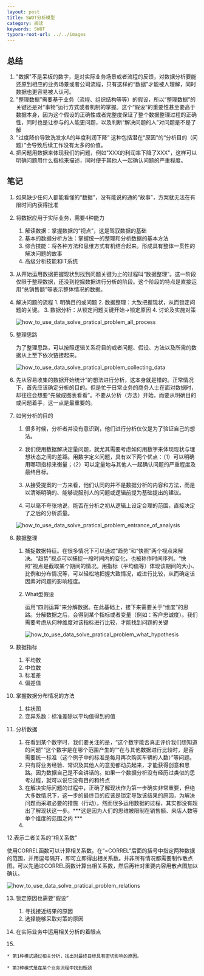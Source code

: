 ```yaml
---
layout: post
title: SWOT分析模型
category: 阅读
keywords: SWOT
typora-root-url: ../../images
---
```


##  总结
1. "数据"不是呆板的数字，是对实际业务场景或者流程的反馈，对数据分析要能还原到相应的业务场景或者公司流程，只有这样的“数据”才能被人理解，同时数据也更容易被人认可。
2. "整理数据”需要基于业务（流程、组织结构等等）的假设，所以“整理数据”的关键还是对“事物”运行方式或者机制的掌握。这个“假设”的重要性甚至要高于数据本身，因为这个假设的正确性或者完整度保证了整个数据整理过程的正确性，同时也是让参与的人能更问题，以及判断“解决问题的人”对问题是不是了解
3. "过度降价导致洗发水A的年度利润下降” 这种包括潜在“原因”的“分析目的（问题）”会导致后续工作没有太多的价值。
4. 把问题用数据来体现我们的问题，例如"XXX的利润率下降了XXX"，这样可以明确问题用什么指标来描述，同时便于其他人一起确认问题的严重程度。

## 笔记
1. 如果缺少任何人都能看懂的“数据”，没有能说的通的“故事”，方案就无法在有限时间内获得批准
2. 将数据应用于实际业务，需要4种能力
	1. 解读数据：掌握数据的“视点”，这是驾驭数据的基础
	2. 基本的数据分析方法：掌握统一的整理和分析数据的基本方法
	3. 综合技能：将各种方法和思维方式有机结合起来。形成具有整体一贯性的解决问题的故事
	4. 高级分析技能和IT系统
3. 从开始运用数据把握现状到找到问题关键为止的过程叫“数据整理”。这一阶段仅限于整理数据，还没到挖掘数据进行分析的阶段。这个阶段的特点是直接运用“总销售额”等表示整体情况的数据。
4. 解决问题的流程
		1. 明确目的或问题
	2. 数据整理：大致把握现状，从而锁定问题的关键。
	3. 数据分析：从锁定问题关键开始->锁定原因
    4. 讨论及实施对策
   
   ![how_to_use_data_solve_pratical_problem_all_process](/how_to_use_data_solve_pratical_problem_all_process.png)

5. 整理思路

   为了整理思路，可以按照逻辑关系将目的或者问题、假设、方法以及所需的数据从上至下依次链接起来。

   ![how_to_use_data_solve_pratical_problem_collecting_data](/how_to_use_data_solve_pratical_problem_collecting_data.png)

6. 先从容易收集的数据开始统计”的想法进行分析，这本身就是错的。正常情况下，首先应该确定分析的目的。但是忙于日常业务的商务人士在面对数据时，却往往会想要“先做成图表看看”。不要从分析（方法）开始，而要从明确目的或问题着手，这一点是最重要的。

7. 如何分析的目的

   1. 很多时候，分析者并没有意识到，他们进行分析仅仅是为了验证自己的想法。
   2. 我们使用数据解决定量问题，就尤其需要考虑如何用数字来体现现状与理想状态之间的差距。用数字定义问题，具有以下两个优点：（1）可以明确用哪项指标来衡量；（2）可以定量地与其他人一起确认问题的严重程度及最终目标。
   3. 从接受提案的一方来看，他们认同的并不是数据分析的内容和方法，而是以清晰明确的、能够说服别人的问题或逻辑前提为基础提出的建议。

   4. 可以毫不夸张地说，能否在分析之初从逻辑上设定合理的范围，直接决定了之后的分析质量。


     ![how_to_use_data_solve_pratical_problem_entrance_of_analysis](/how_to_use_data_solve_pratical_problem_entrance_of_analysis.png)

8. 数据整理

   1. 捕捉数据特征。在很多情况下可以通过“趋势”和“快照”两个视点来解决。“趋势”视点可以捕捉一段时间内的变化，也被称作时间序列。“快照”视点是截取某个期间的情况。用指标（平均值等）体现该期间的大小、比例和分布情况等，可以轻松地把握大致情况，或进行比较，从而确定该因素对问题的影响程度。

   2. What型假设

      运用“四则运算”来分解数据。在此基础上，接下来需要关于“维度”的思路。分解数据之后，会得到某个指标或者变量（例如：客户忠诚度）。我们需要考虑从何种维度对该指标进行比较，才能找到问题的关键

      ![how_to_use_data_solve_pratical_problem_what_hypothesis](/how_to_use_data_solve_pratical_problem_what_hypothesis.png)

9. 数据指标
   1. 平均数
   2. 中位数
   3. 标准差
   4. 偏差值
10. 掌握数据分布情况的方法
    1. 柱状图
    2. 变异系数：标准差除以平均值得到的值
11. 分析数据
    1. 在看到某个数字时，我们要关注的是，“这个数字能否真正评价我们想知道的问题”“这个数字是在哪个范围产生的”“在与其他数据进行比较时，是否需要统一标准（这个例子中的标准是每月再次购买车辆的人数）”等问题。
    2. 只有将业务经验、常识及其他人的意见都动员起来，才能获得创意和思路。因为数据自己是不会讲话的。如果一个数据分析没有经历过类似的思考过程，就可以说它没有目的和终点
    3. 在解决实际问题的过程中，正确了解现状作为第一步确实非常重要，但绝大多数情况下，这一步的最终目的应该是锁定导致该结果的原因，为解决问题而采取必要的措施（行动）。然而很多运用数据的过程，其实都没有超出了解现状这一步。***这是因为人们的思维被限制在销售额、来店人数等单个维度的范围之内 ***
    4. 

12.表示二者关系的“相关系数” 

使用CORREL函数可以计算相关系数。在“=CORREL”后面的括号中指定两种数据的范围，并用逗号隔开，即可立即得出相关系数。并非所有情况都需要制作散点图。可以先通过CORREL函数计算出相关系数，然后再针对重要内容用散点图加以确认。

![how_to_use_data_solve_pratical_problem_relations](/how_to_use_data_solve_pratical_problem_relations.png)

13. 锁定原因也需要“假设”

    1. 寻找接近结果的原因
    2. 选择能够采取对策的原因

14. 在实际业务中运用相关分析的着眼点

15. 

    * 第1种模式通过相关分析，找出对最终目标具有密切影响的原因。

    * 第2种模式是在某个业务流程中找到瓶颈